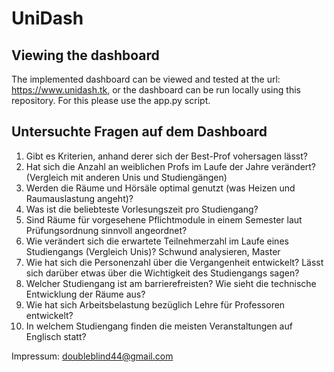 # UniDash


## Viewing the dashboard

The implemented dashboard can be viewed and tested at the url: https://www.unidash.tk, or the dashboard can be run locally using this repository. For this please use the app.py script.


## Untersuchte Fragen auf dem Dashboard

1. Gibt es Kriterien, anhand derer sich der Best-Prof vohersagen lässt?
2. Hat sich die Anzahl an weiblichen Profs im Laufe der Jahre verändert? (Vergleich mit anderen Unis und Studiengängen)
3. Werden die Räume und Hörsäle optimal genutzt (was Heizen und Raumauslastung angeht)?
4. Was ist die beliebteste Vorlesungszeit pro Studiengang?
5. Sind Räume für vorgesehene Pflichtmodule in einem Semester laut Prüfungsordnung sinnvoll angeordnet?
6. Wie verändert sich die erwartete Teilnehmerzahl im Laufe eines Studiengangs (Vergleich Unis)? Schwund analysieren, Master
7. Wie hat sich die Personenzahl über die Vergangenheit entwickelt? Lässt sich darüber etwas über die Wichtigkeit des Studiengangs sagen?
8. Welcher Studiengang ist am barrierefreisten?
Wie sieht die technische Entwicklung der Räume aus?
9. Wie hat sich Arbeitsbelastung bezüglich Lehre für Professoren entwickelt?
10. In welchem Studiengang finden die meisten Veranstaltungen auf Englisch statt?


Impressum: doubleblind44@gmail.com

